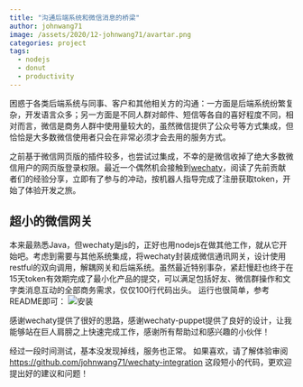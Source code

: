 ```yaml
---
title: "沟通后端系统和微信消息的桥梁"
author: johnwang71
image: /assets/2020/12-johnwang71/avartar.png
categories: project
tags:
  - nodejs
  - donut
  - productivity
---
```


困惑于各类后端系统与同事、客户和其他相关方的沟通：一方面是后端系统纷繁复杂，开发语言众多；另一方面是不同人群对邮件、短信等各自的喜好程度不同，相对而言，微信是商务人群中使用量较大的，虽然微信提供了公众号等方式集成，但恰恰是大多数微信使用者只会在非常必须才会去用的服务方式。

之前基于微信网页版的插件较多，也尝试过集成，不幸的是微信收掉了绝大多数微信用户的网页版登录权限。最近一个偶然机会接触到[wechaty](https://github.com/wechaty)，阅读了先前贡献者们的经验分享，立即有了参与的冲动，按机器人指导完成了注册获取token，开始了体验开发之旅。

## 超小的微信网关

本来最熟悉Java，但wechaty是js的，正好也用nodejs在做其他工作，就从它开始吧。考虑到需要与其他系统集成，将wechaty封装成微信通讯网关，设计使用restful的双向调用，解耦网关和后端系统。虽然最近特别事杂，紧赶慢赶也终于在15天token有效期完成了最小化产品的提交，可以满足包括好友、微信群操作和文字类消息互动的全部商务需求，仅仅100行代码出头。
运行也很简单，参考README即可：
![安装](/assets/2020/12-johnwang71/wechaty-integration.png)

感谢wechaty提供了很好的思路，感谢wechaty-puppet提供了良好的设计，让我能够站在巨人肩膀之上快速完成工作，感谢所有帮助过和感兴趣的小伙伴！

经过一段时间测试，基本没发现掉线，服务也正常。
如果喜欢，请了解体验审阅 <https://github.com/johnwang71/wechaty-integration> 这段短小的代码，更欢迎提出好的建议和问题！
